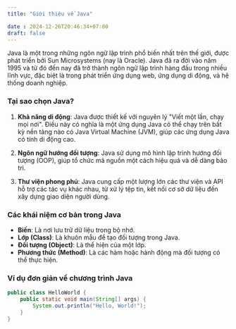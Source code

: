 ```yaml
---
title: "Giới thiệu về Java"

date : 2024-12-26T20:46:34+07:00
draft: false    
---
```

Java là một trong những ngôn ngữ lập trình phổ biến nhất trên thế giới, được phát triển bởi Sun Microsystems (nay là Oracle). Java đã ra đời vào năm 1995 và từ đó đến nay đã trở thành ngôn ngữ lập trình hàng đầu trong nhiều lĩnh vực, đặc biệt là trong phát triển ứng dụng web, ứng dụng di động, và hệ thống doanh nghiệp.

### Tại sao chọn Java?

1. **Khả năng di động**: Java được thiết kế với nguyên lý "Viết một lần, chạy mọi nơi". Điều này có nghĩa là một ứng dụng Java có thể chạy trên bất kỳ nền tảng nào có Java Virtual Machine (JVM), giúp các ứng dụng Java có tính di động cao.
   
2. **Ngôn ngữ hướng đối tượng**: Java sử dụng mô hình lập trình hướng đối tượng (OOP), giúp tổ chức mã nguồn một cách hiệu quả và dễ dàng bảo trì.

3. **Thư viện phong phú**: Java cung cấp một lượng lớn các thư viện và API hỗ trợ các tác vụ khác nhau, từ xử lý tệp tin, kết nối cơ sở dữ liệu đến xây dựng giao diện người dùng.

### Các khái niệm cơ bản trong Java

- **Biến**: Là nơi lưu trữ dữ liệu trong bộ nhớ.
- **Lớp (Class)**: Là khuôn mẫu để tạo đối tượng trong Java.
- **Đối tượng (Object)**: Là thể hiện của một lớp.
- **Phương thức (Method)**: Là các hàm hoặc hành động mà đối tượng có thể thực hiện.

### Ví dụ đơn giản về chương trình Java

```java
public class HelloWorld {
    public static void main(String[] args) {
        System.out.println("Hello, World!");
    }
}